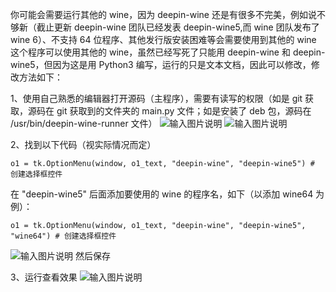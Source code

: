 你可能会需要运行其他的 wine，因为 deepin-wine 还是有很多不完美，例如说不够新（截止更新 deepin-wine 团队已经发表 deepin-wine5,而 wine 团队发布了 wine 6）、不支持 64 位程序、其他发行版安装困难等会需要使用到其他的 wine
这个程序可以使用其他的 wine，虽然已经写死了只能用 deepin-wine 和 deepin-wine5，但因为这是用 Python3 编写，运行的只是文本文档，因此可以修改，修改方法如下：

1、使用自己熟悉的编辑器打开源码（主程序），需要有读写的权限（如是 git 获取，源码在 git 获取到的文件夹的 main.py 文件；如是安装了 deb 包，源码在 /usr/bin/deepin-wine-runner 文件）
![输入图片说明](https://images.gitee.com/uploads/images/2021/0213/143240_50f577bb_7896131.png "屏幕截图.png")
![输入图片说明](https://images.gitee.com/uploads/images/2021/0213/143324_456674d4_7896131.png "屏幕截图.png")

2、找到以下代码（视实际情况而定）

```
o1 = tk.OptionMenu(window, o1_text, "deepin-wine", "deepin-wine5") # 创建选择框控件
```
在 "deepin-wine5" 后面添加要使用的 wine 的程序名，如下（以添加 wine64 为例）：

```
o1 = tk.OptionMenu(window, o1_text, "deepin-wine", "deepin-wine5", "wine64") # 创建选择框控件
```

![输入图片说明](https://images.gitee.com/uploads/images/2021/0213/143753_ad53bfda_7896131.png "屏幕截图.png")
然后保存

3、运行查看效果
![输入图片说明](https://images.gitee.com/uploads/images/2021/0213/143906_0fd2cfc8_7896131.png "屏幕截图.png")
